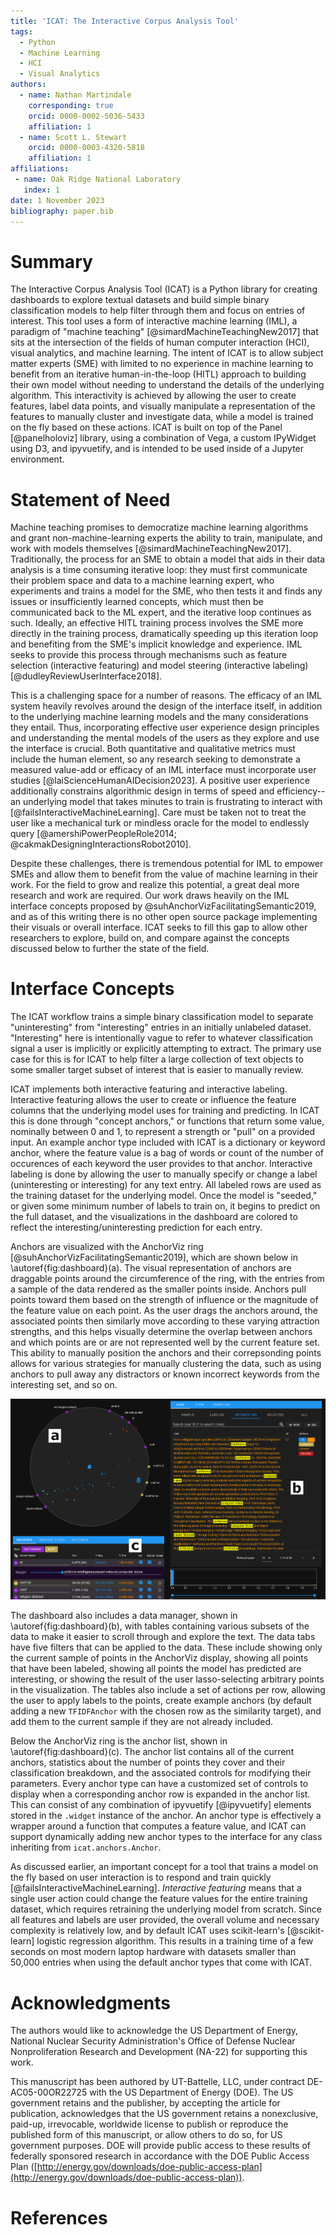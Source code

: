 ```yaml
---
title: 'ICAT: The Interactive Corpus Analysis Tool'
tags:
  - Python
  - Machine Learning
  - HCI
  - Visual Analytics
authors:
  - name: Nathan Martindale
    corresponding: true
    orcid: 0000-0002-5036-5433
    affiliation: 1
  - name: Scott L. Stewart
    orcid: 0000-0003-4320-5818
    affiliation: 1
affiliations:
 - name: Oak Ridge National Laboratory
   index: 1
date: 1 November 2023
bibliography: paper.bib
---
```


# Summary

The Interactive Corpus Analysis Tool (ICAT) is a Python library for creating dashboards to explore textual datasets and build simple binary classification models to help filter through them and focus on entries of interest. This tool uses a form of interactive machine learning (IML), a paradigm of "machine teaching" [@simardMachineTeachingNew2017] that sits at the intersection of the fields of human computer interaction (HCI), visual analytics, and machine learning. The intent of ICAT is to allow subject matter experts (SME) with limited to no experience in machine learning to benefit from an iterative human-in-the-loop (HITL) approach to building their own model without needing to understand the details of the underlying algorithm. This interactivity is achieved by allowing the user to create features, label data points, and visually manipulate a representation of the features to manually cluster and investigate data, while a model is trained on the fly based on these actions. ICAT is built on top of the Panel [@panelholoviz] library, using a combination of Vega, a custom IPyWidget using D3, and ipyvuetify, and is intended to be used inside of a Jupyter environment.

# Statement of Need

Machine teaching promises to democratize machine learning algorithms and grant non-machine-learning experts the ability to train, manipulate, and work with models themselves [@simardMachineTeachingNew2017]. Traditionally, the process for an SME to obtain a model that aids in their data analysis is a time consuming iterative loop: they must first communicate their problem space and data to a machine learning expert, who experiments and trains a model for the SME, who then tests it and finds any issues or insufficiently learned concepts, which must then be communicated back to the ML expert, and the iterative loop continues as such. Ideally, an effective HITL training process involves the SME more directly in the training process, dramatically speeding up this iteration loop and benefiting from the SME's implicit knowledge and experience. IML seeks to provide this process through mechanisms such as feature selection (interactive featuring) and model steering (interactive labeling) [@dudleyReviewUserInterface2018].

This is a challenging space for a number of reasons. The efficacy of an IML system heavily revolves around the design of the interface itself, in addition to the underlying machine learning models and the many considerations they entail. Thus, incorporating effective user experience design principles and understanding the mental models of the users as they explore and use the interface is crucial. Both quantitative and qualitative metrics must include the human element, so any research seeking to demonstrate a measured value-add or efficacy of an IML interface must incorporate user studies [@laiScienceHumanAIDecision2023]. A positive user experience additionally constrains algorithmic design in terms of speed and efficiency--an underlying model that takes minutes to train is frustrating to interact with [@failsInteractiveMachineLearning]. Care must be taken not to treat the user like a mechanical turk or mindless oracle for the model to endlessly query [@amershiPowerPeopleRole2014; @cakmakDesigningInteractionsRobot2010].

Despite these challenges, there is tremendous potential for IML to empower SMEs and allow them to benefit from the value of machine learning in their work. For the field to grow and realize this potential, a great deal more research and work are required. Our work draws heavily on the IML interface concepts proposed by @suhAnchorVizFacilitatingSemantic2019, and as of this writing there is no other open source package implementing their visuals or overall interface. ICAT seeks to fill this gap to allow other researchers to explore, build on, and compare against the concepts discussed below to further the state of the field.

# Interface Concepts

The ICAT workflow trains a simple binary classification model to separate "uninteresting" from "interesting" entries in an initially unlabeled dataset. "Interesting" here is intentionally vague to refer to whatever classification signal a user is implicitly or explicitly attempting to extract. The primary use case for this is for ICAT to help filter a large collection of text objects to some smaller target subset of interest that is easier to manually review.

ICAT implements both interactive featuring and interactive labeling. Interactive featuring allows the user to create or influence the feature columns that the underlying model uses for training and predicting. In ICAT this is done through "concept anchors," or functions that return some value, nominally between 0 and 1, to represent a strength or "pull" on a provided input. An example anchor type included with ICAT is a dictionary or keyword anchor, where the feature value is a bag of words or count of the number of occurences of each keyword the user provides to that anchor. Interactive labeling is done by allowing the user to manually specify or change a label (uninteresting or interesting) for any text entry. All labeled rows are used as the training dataset for the underlying model. Once the model is "seeded," or given some minimum number of labels to train on, it begins to predict on the full dataset, and the visualizations in the dashboard are colored to reflect the interesting/uninteresting prediction for each entry.

Anchors are visualized with the AnchorViz ring [@suhAnchorVizFacilitatingSemantic2019], which are shown below in \autoref{fig:dashboard}(a). The visual representation of anchors are draggable points around the circumference of the ring, with the entries from a sample of the data rendered as the smaller points inside. Anchors pull points toward them based on the strength of influence or the magnitude of the feature value on each point. As the user drags the anchors around, the associated points then similarly move according to these varying attraction strengths, and this helps visually determine the overlap between anchors and which points are or are not represented well by the current feature set. This ability to manually position the anchors and their correpsonding points allows for various strategies for manually clustering the data, such as using anchors to pull away any distractors or known incorrect keywords from the interesting set, and so on.

![An example of a rendered dashboard from ICAT. Throughout the dashboard, blue points and text indicate uninteresting, orange indicate interesting. (a) The AnchorViz ring. (b) The data manager, explorer, and labeling tool. (c) The anchor list/feature editing section.\label{fig:dashboard}](icat_labeled.png)

The dashboard also includes a data manager, shown in \autoref{fig:dashboard}(b), with tables containing various subsets of the data to make it easier to scroll through and explore the text. The data tabs have five filters that can be applied to the data. These include showing only the current sample of points in the AnchorViz display, showing all points that have been labeled, showing all points the model has predicted are interesting, or showing the result of the user lasso-selecting arbitrary points in the visualization. The tables also include a set of actions per row, allowing the user to apply labels to the points, create example anchors (by default adding a new ``TFIDFAnchor`` with the chosen row as the similarity target), and add them to the current sample if they are not already included.

Below the AnchorViz ring is the anchor list, shown in \autoref{fig:dashboard}(c). The anchor list contains all of the current anchors, statistics about the number of points they cover and their classification breakdown, and the associated controls for modifying their parameters. Every anchor type can have a customized set of controls to display when a corresponding anchor row is expanded in the anchor list. This can consist of any combination of ipyvuetify [@ipyvuetify] elements stored in the ``.widget`` instance of the anchor. An anchor type is effectively a wrapper around a function that computes a feature value, and ICAT can support dynamically adding new anchor types to the interface for any class inheriting from ``icat.anchors.Anchor``.

As discussed earlier, an important concept for a tool that trains a model on the fly based on user interaction is to respond and train quickly [@failsInteractiveMachineLearning]. _Interactive featuring_ means that a single user action could change the feature values for the entire training dataset, which requires retraining the underlying model from scratch. Since all features and labels are user provided, the overall volume and necessary complexity is relatively low, and by default ICAT uses scikit-learn's [@scikit-learn] logistic regression algorithm. This results in a training time of a few seconds on most modern laptop hardware with datasets smaller than 50,000 entries when using the default anchor types that come with ICAT.

# Acknowledgments

The authors would like to acknowledge the US Department of Energy, National Nuclear Security Administration's Office of Defense Nuclear Nonproliferation Research and Development (NA-22) for supporting this work.

This manuscript has been authored by UT-Battelle, LLC, under contract DE-AC05-00OR22725 with the US Department of Energy (DOE). The US government retains and the publisher, by accepting the article for publication, acknowledges that the US government retains a nonexclusive, paid-up, irrevocable, worldwide license to publish or reproduce the published form of this manuscript, or allow others to do so, for US government purposes. DOE will provide public access to these results of federally sponsored research in accordance with the DOE Public Access Plan ([http://energy.gov/downloads/doe-public-access-plan](http://energy.gov/downloads/doe-public-access-plan)).

# References
